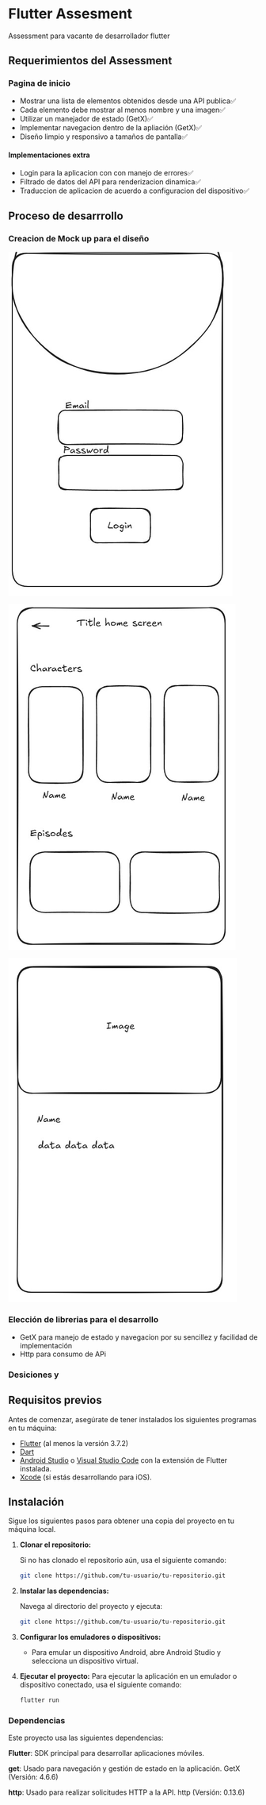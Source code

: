# Flutter Assesment

Assessment para vacante de desarrollador flutter

## Requerimientos del Assessment
### Pagina de inicio
- Mostrar una lista de elementos obtenidos desde una API publica✅
- Cada elemento debe mostrar al menos nombre y una imagen✅
- Utilizar un manejador de estado (GetX)✅
- Implementar navegacion dentro de la apliación (GetX)✅
- Diseño limpio y responsivo a tamaños de pantalla✅

#### Implementaciones extra
- Login para la aplicacion con con manejo de errores✅
- Filtrado de datos del API para renderizacion dinamica✅
- Traduccion de aplicacion de acuerdo a configuracion del dispositivo✅

## Proceso de desarrrollo 
### Creacion de Mock up para el diseño
![Mock up Login](assets\images\login_mock.jpg "Título opcional")

![Mock up HomeScreen](assets\images\home_screen_mock.jpg "Título opcional")

![Mock up Detail](assets\images\detail_mock.jpg "Título opcional")

### Elección de librerias para el desarrollo
- GetX para manejo de estado y navegacion por su sencillez y facilidad de implementación
- Http para consumo de APi

### Desiciones y 

## Requisitos previos

Antes de comenzar, asegúrate de tener instalados los siguientes programas en tu máquina:

- [Flutter](https://flutter.dev/docs/get-started/install) (al menos la versión 3.7.2)
- [Dart](https://dart.dev/get-dart)
- [Android Studio](https://developer.android.com/studio) o [Visual Studio Code](https://code.visualstudio.com/) con la extensión de Flutter instalada.
- [Xcode](https://developer.apple.com/xcode/) (si estás desarrollando para iOS).

## Instalación

Sigue los siguientes pasos para obtener una copia del proyecto en tu máquina local.

1. **Clonar el repositorio:**

   Si no has clonado el repositorio aún, usa el siguiente comando:

   ```bash
   git clone https://github.com/tu-usuario/tu-repositorio.git

2. **Instalar las dependencias:**

    Navega al directorio del proyecto y ejecuta:

    ```bash
    git clone https://github.com/tu-usuario/tu-repositorio.git

3. **Configurar los emuladores o dispositivos:**

    - Para emular un dispositivo Android, abre Android Studio y selecciona un dispositivo virtual.

4. **Ejecutar el proyecto:**
    Para ejecutar la aplicación en un emulador o dispositivo conectado, usa el siguiente comando:

    ```bash
    flutter run

### Dependencias
Este proyecto usa las siguientes dependencias:

**Flutter**: SDK principal para desarrollar aplicaciones móviles.

**get**: Usado para navegación y gestión de estado en la aplicación. GetX (Versión: 4.6.6)

**http**: Usado para realizar solicitudes HTTP a la API. http (Versión: 0.13.6)

